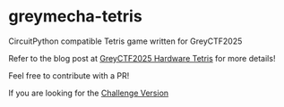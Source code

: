 # greymecha-tetris
CircuitPython compatible Tetris game written for GreyCTF2025

Refer to the blog post at [GreyCTF2025 Hardware Tetris](https://fieash.github.io/posts/Hardware_Tetris/) for more details!

Feel free to contribute with a PR!

If you are looking for the [Challenge Version](https://github.com/NUSGreyhats/greybadge25/tree/main/firmware/rp2350/src_chall/brick_game)
